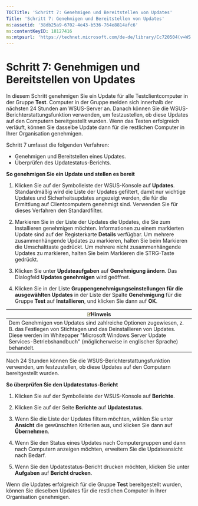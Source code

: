 ```yaml
---
TOCTitle: 'Schritt 7: Genehmigen und Bereitstellen von Updates'
Title: 'Schritt 7: Genehmigen und Bereitstellen von Updates'
ms:assetid: '38db25a9-6702-4e43-b536-764e8814afc6'
ms:contentKeyID: 18127416
ms:mtpsurl: 'https://technet.microsoft.com/de-de/library/Cc720504(v=WS.10)'
---
```


Schritt 7: Genehmigen und Bereitstellen von Updates
===================================================

In diesem Schritt genehmigen Sie ein Update für alle Testclientcomputer in der Gruppe **Test**. Computer in der Gruppe melden sich innerhalb der nächsten 24 Stunden am WSUS-Server an. Danach können Sie die WSUS-Berichterstattungsfunktion verwenden, um festzustellen, ob diese Updates auf den Computern bereitgestellt wurden. Wenn das Testen erfolgreich verläuft, können Sie dasselbe Update dann für die restlichen Computer in Ihrer Organisation genehmigen.

Schritt 7 umfasst die folgenden Verfahren:

-   Genehmigen und Bereitstellen eines Updates.
-   Überprüfen des Updatestatus-Berichts.

**So genehmigen Sie ein Update und stellen es bereit**
1.  Klicken Sie auf der Symbolleiste der WSUS-Konsole auf **Updates**. Standardmäßig wird die Liste der Updates gefiltert, damit nur wichtige Updates und Sicherheitsupdates angezeigt werden, die für die Ermittlung auf Clientcomputern genehmigt sind. Verwenden Sie für dieses Verfahren den Standardfilter.

2.  Markieren Sie in der Liste der Updates die Updates, die Sie zum Installieren genehmigen möchten. Informationen zu einem markierten Update sind auf der Registerkarte **Details** verfügbar. Um mehrere zusammenhängende Updates zu markieren, halten Sie beim Markieren die Umschalttaste gedrückt. Um mehrere nicht zusammenhängende Updates zu markieren, halten Sie beim Markieren die STRG-Taste gedrückt.

3.  Klicken Sie unter **Updateaufgaben** auf **Genehmigung ändern**. Das Dialogfeld **Updates genehmigen** wird geöffnet.

4.  Klicken Sie in der Liste **Gruppengenehmigungseinstellungen für die ausgewählten Updates** in der Liste der Spalte **Genehmigung** für die Gruppe **Test** auf **Installieren**, und klicken Sie dann auf **OK**.

| ![](images/Cc720504.note(WS.10).gif)Hinweis                                                                                                                                                                                                        |
|---------------------------------------------------------------------------------------------------------------------------------------------------------------------------------------------------------------------------------------------------------------------------------|
| Dem Genehmigen von Updates sind zahlreiche Optionen zugewiesen, z. B. das Festlegen von Stichtagen und das Deinstallieren von Updates. Diese werden im Whitepaper "Microsoft Windows Server Update Services-Betriebshandbuch" (möglicherweise in englischer Sprache) behandelt. |

Nach 24 Stunden können Sie die WSUS-Berichterstattungsfunktion verwenden, um festzustellen, ob diese Updates auf den Computern bereitgestellt wurden.

**So überprüfen Sie den Updatestatus-Bericht**
1.  Klicken Sie auf der Symbolleiste der WSUS-Konsole auf **Berichte**.

2.  Klicken Sie auf der Seite **Berichte** auf **Updatestatus**.

3.  Wenn Sie die Liste der Updates filtern möchten, wählen Sie unter **Ansicht** die gewünschten Kriterien aus, und klicken Sie dann auf **Übernehmen**.

4.  Wenn Sie den Status eines Updates nach Computergruppen und dann nach Computern anzeigen möchten, erweitern Sie die Updateansicht nach Bedarf.

5.  Wenn Sie den Updatestatus-Bericht drucken möchten, klicken Sie unter **Aufgaben** auf **Bericht drucken**.

Wenn die Updates erfolgreich für die Gruppe **Test** bereitgestellt wurden, können Sie dieselben Updates für die restlichen Computer in Ihrer Organisation genehmigen.

